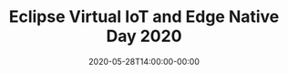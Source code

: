 ---
title: "Eclipse Virtual IoT and Edge Native Day 2020"
date: "2020-05-28T14:00:00-00:00"
link: "https://iot.eclipse.org/eclipse-virtual-iot-2020"
categories: ["events"]
event_date: May 28, 2020
location: "Virtual event (Crowdcast)"
expire_date: "2020-05-29T05:10:00-00:00"
---